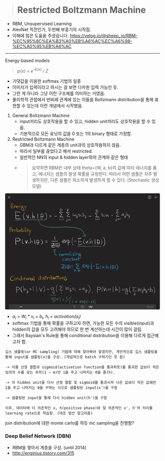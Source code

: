 > # Restricted Boltzmann Machine

- RBM, Unsupervised Learning
- AlexNet 직전인가, 두번째 부흥기의 시작점.
- 이해에 많은 도움을 주셨습니다. <https://velog.io/@sheep_jo/RBM-%EC%95%8C%EA%B3%A0%EB%A6%AC%EC%A6%98-%EC%A0%95%EB%A6%AC>

---

Energy-based models

> <i>p(x) = e<sup>-E(x)</sup> / Z</i>

- 기댓값을 이용한 softmax 기법의 일종
- 이미지가 입력이라고 하시는 걸 보면 다차원 입력 가능인 듯.
- 그런 게 아니라 그냥 이런 구조체를 의미하는 거였음.
- 물리학적 관점에서 반비례 관계에 있는 이들을 Boltzmann distribution을 통해 표현할 수 있는데 이런 개념에서 시작했음.

1. General Boltzmann Machine
   - input끼리도 상호작용을 할 수 있고, hidden unit끼리도 상호작용을 할 수 있음.
   - 기본적으로 모든 유닛의 값을 0 또는 1의 binary 형태로 가정함.
2. Restricted Boltzmann Machine
   - GBM과 다르게 같은 계층의 unit과의 상호작용하지 않음.
   - 따라서 일부를 끊었다고 해서 restricted.
   - 일반적인 NN의 input & hidden layer와의 관계와 같은 형태
   - > 요약하면 RBM은 내부 상태 theta={W, a, b}의 값에 따라 에너지를 품고, 에너지는 샘플의 발생 확률을 규정한다. 따라서 어떤 샘플은 자주 발생하지만, 다른 샘플은 희소하게 발생하게 할 수 있다. (Stochastic 생성 모델)

<img src="images/RBM_element.JPG" style="display: block; margin: auto;" />

- <i>a<sub>i</sub> = W<sub>i</sub> * v<sub>i</sub> + b<sub>i</sub>, h<sub>i</sub> = activation(a<sub>i</sub>)</i>
- softmax 기법을 통해 확률을 구하고자 하면, 가능한 모든 수의 visible(input)과 hidden의 값을 모두 고려해야 하므로 한 번 계산하는데 시간이 많이 걸림.
- 그래서 Baysian's Rule을 통해 conditional distribution을 이용해 다르게 접근해고자 함.

```
깁스 샘플링(or MC sampling) 기법에 대해 찾아봐야 알겠지만, 개인적으로 깁스 샘플링을 통해 input을 샘플링(x)을 구성. (개념적으로 batch 구하기인 듯 함)

-> 이를 선형 결합과 sigmoid(activation function을 통과하듯)를 통과한 값보다 작은 임의의 수를 갖는 위치(1 ~ m)만 1을 주고 나머지는 0을 줌(h).

-> 이 hidden unit을 다시 선형 결합 및 sigmoid를 통과시켜 나온 값보다 작은 값에만 1을 주고 나머지는 0을 구하는 식으로 샘플링된 input(x')을 구함

-> 샘플링된 input을 통해 다시 hidden unit(h')을 구함

이후, 데이터에 더 의존적인 x, h(positive phase)와 덜 의존적인 x', h'의 차이를 learning rate으로 학습함. (대조 발산 알고리즘)
```

join distribution에 대한 monte carlo를 하듯 mc sampling을 진행함?

### Deep Belief Network (DBN)

- RBM을 쌓아서 계층을 구성. (until 2014)
- http://enginius.tistory.com/315
